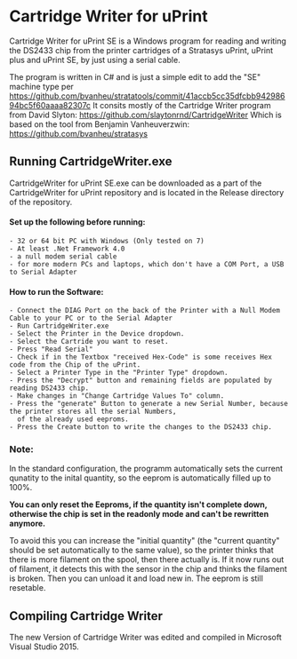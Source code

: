 # Cartridge Writer for uPrint

Cartridge Writer for uPrint SE is a Windows program for reading and writing the
DS2433 chip from the printer cartridges of a Stratasys uPrint, uPrint plus and uPrint SE, by just using a serial cable.

The program is written in C# and is just a simple edit to add the "SE" machine type per https://github.com/bvanheu/stratatools/commit/41accb5cc35dfcbb94298694bc5f60aaaa82307c
It consits mostly of the Cartridge Writer program from David Slyton:
https://github.com/slaytonrnd/CartridgeWriter
Which is based on the tool from Benjamin Vanheuverzwin:
	https://github.com/bvanheu/stratasys

## Running CartridgeWriter.exe
CartridgeWriter for uPrint SE.exe can be downloaded as a part of the CartridgeWriter for uPrint repository
and is located in the Release directory of the repository.  

#### Set up the following before running:

	- 32 or 64 bit PC with Windows (Only tested on 7)
	- At least .Net Framework 4.0
	- a null modem serial cable
	- for more modern PCs and laptops, which don't have a COM Port, a USB to Serial Adapter
	
#### How to run the Software:
	
	- Connect the DIAG Port on the back of the Printer with a Null Modem Cable to your PC or to the Serial Adapter
	- Run CartridgeWriter.exe
	- Select the Printer in the Device dropdown.
	- Select the Cartride you want to reset.
	- Press "Read Serial"
	- Check if in the Textbox "received Hex-Code" is some receives Hex code from the Chip of the uPrint.
	- Select a Printer Type in the "Printer Type" dropdown.
	- Press the "Decrypt" button and remaining fields are populated by reading DS2433 chip.
	- Make changes in "Change Cartridge Values To" column.
	- Press the "generate" Button to generate a new Serial Number, because the printer stores all the serial Numbers,
	  of the already used eeproms.
	- Press the Create button to write the changes to the DS2433 chip.

### Note: 
	
In the standard configuration, the programm automatically sets the current qunatity to the inital quantity,
so the eeprom is automatically filled up to 100%.

**You can only reset the Eeproms, if the quantity isn't complete down, otherwise the chip is set in the readonly mode and can't be rewritten anymore.**

To avoid this you can increase the "initial quantity" (the "current quantity" should be set automatically to the same value),
so the printer thinks  that there is more filament on the spool, then there actually is. If it now runs out of filament,
it detects this with the sensor in the chip and thinks the filament is broken.
Then you can unload it and load new in. The eeprom is still resetable.

## Compiling Cartridge Writer
The new Version of Cartridge Writer was edited and compiled in Microsoft Visual Studio 2015.	
